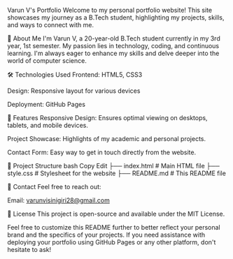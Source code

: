 Varun V's Portfolio
Welcome to my personal portfolio website! This site showcases my journey as a B.Tech student, highlighting my projects, skills, and ways to connect with me.

📌 About Me
I'm Varun V, a 20-year-old B.Tech student currently in my 3rd year, 1st semester. My passion lies in technology, coding, and continuous learning. I'm always eager to enhance my skills and delve deeper into the world of computer science.

🛠️ Technologies Used
Frontend: HTML5, CSS3

Design: Responsive layout for various devices

Deployment: GitHub Pages 

🚀 Features
Responsive Design: Ensures optimal viewing on desktops, tablets, and mobile devices.

Project Showcase: Highlights of my academic and personal projects.

Contact Form: Easy way to get in touch directly from the website.

📂 Project Structure
bash
Copy
Edit
├── index.html       # Main HTML file
├── style.css        # Stylesheet for the website
├── README.md        # This README file

📝 Contact
Feel free to reach out:

Email: varunvisinigiri28@gmail.com

📄 License
This project is open-source and available under the MIT License.

Feel free to customize this README further to better reflect your personal brand and the specifics of your projects. If you need assistance with deploying your portfolio using GitHub Pages or any other platform, don't hesitate to ask!









